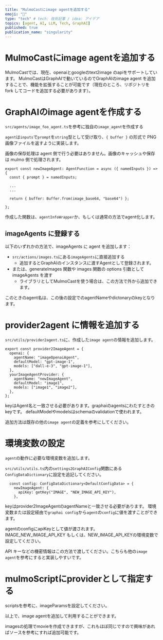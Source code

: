 ```yaml
---
title: "MulmoCastにimage agentを追加する"
emoji: "🤖"
type: "tech" # tech: 技術記事 / idea: アイデア
topics: [agent, AI, LLM, Tech, GraphAI]
published: true
publication_name: "singularity"
---
```


# MulmoCastにimage agentを追加する

MulmoCastでは、現在、openaiとgoogleのtext2image のapiをサポートしています。
MulmoCastはGraphAIで動いているのでGraphAIのimage agent を追加することで、機能を拡張することが可能です（現在のところ、リポジトリを fork してコードを追加する必要があります）。

# GraphAIのimage agentを作成する

`src/agents/image_foo_agent.ts`を参考に独自の`image_agent`を作成する

`agent`は`inputs`で`prompt`を`string`型として受け取り、`{ buffer }` の形式で PNG 画像ファイルを返すように実装します。

画像の保存処理は agent 側で行う必要はありません。画像のキャッシュや保存は mulmo 側で処理されます。

```
export const newImageAgent: AgentFunction = async ({ namedInputs }) => {
  const { prompt } = namedInputs;

  ...
  ...
    
  return { buffer: Buffer.from(image_base64, "base64") };
  
};
```

作成した関数は、`agentInfoWrapper`か、もしくは通常の方法でagent化します。

## imageAgents に登録する

以下のいずれかの方法で、imageAgents に agent を追加します：

- `src/actions/images.ts`にある`imageAgents`に直接追加する
  - 追加するとGraphAIのインスタンスに渡すAgentとして登録されます。
- または、generateImages 関数や images 関数の options 引数として imageAgents を渡す
  - ライブラリとしてMulmoCastを使う場合は、この方法で外から追加できます。

このときのagent名は、この後の設定でのagentNameやdictonaryのkeyとなります。

# provider2agent に情報を追加する

`src/utils/provider2agent.ts`に、作成した`image agent`の情報を追加します。

```
export const provider2ImageAgent = {
  openai: {
    agentName: "imageOpenaiAgent",
    defaultModel: "gpt-image-1",
    models: ["dall-e-3", "gpt-image-1"],
  },
  yourImageAgentProvider: {
    agentName: "newImageAgent",
    defaultModel: "image1",
    models: ["image1", "image2"],
  },
};  
```  
keyはAgent名と一致させる必要があります。graphaiのagentsにわたすときのkeyです。
defaultModelやmodelsはschemaのvalidationで使われます。

追加方法は既存の他の`image agent`の定義を参考にしてください。


# 環境変数の設定
`agent`の動作に必要な環境変数を追加します。

`src/utils/utils.ts`内の`settings2GraphAIConfig`関数にある`ConfigDataDictionary`に設定を追記してください。

```
  const config: ConfigDataDictionary<DefaultConfigData> = {
    newImageAgent: {
      apiKey: getKey("IMAGE", "NEW_IMAGE_API_KEY"),
    },
```
keyはprovider2ImageAgentのagentNameと一致させる必要があります。
環境変数または設定経由で`graphai config`から`agent`の`config`に値を渡すことができます。

agentのconfigにapiKeyとして値が渡されます。
IMAGE_NEW_IMAGE_API_KEY もしくは、NEW_IMAGE_API_KEYの環境変数で設定してください。


API キーなどの機密情報はこの方法で渡してください。こちらも他の`image agent`を参考にすると実装しやすいです。


# mulmoScriptにproviderとして指定する

scriptsを参考に、imageParamsを設定してください。


以上で、image agentを追加して利用することができます。


imagesの処理でmovieを作成できますが、これもほぼ同じですので興味があればソースを参考にすれば追加可能です。

